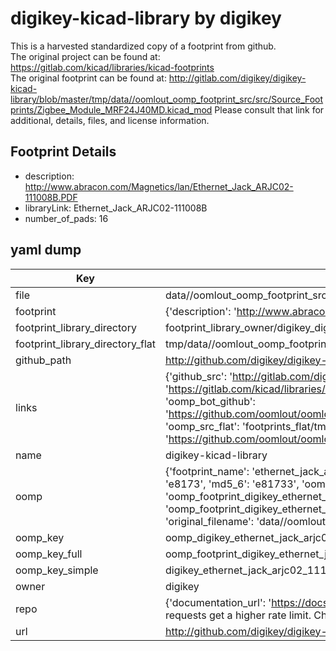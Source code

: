 # digikey-kicad-library by digikey  
This is a harvested standardized copy of a footprint from github.  
The original project can be found at:  
https://gitlab.com/kicad/libraries/kicad-footprints  
The original footprint can be found at:
http://gitlab.com/digikey/digikey-kicad-library/blob/master/tmp/data//oomlout_oomp_footprint_src/src/Source_Footprints/Zigbee_Module_MRF24J40MD.kicad_mod
Please consult that link for additional, details, files, and license information.  
## Footprint Details
* description: http://www.abracon.com/Magnetics/lan/Ethernet_Jack_ARJC02-111008B.PDF  
* libraryLink: Ethernet_Jack_ARJC02-111008B  
* number_of_pads: 16  
## yaml dump  
| Key | Value |  
| --- | --- |  
| file | data//oomlout_oomp_footprint_src/digikey-kicad-library/src/Source_Footprints/Ethernet_Jack_ARJC02-111008B.kicad_mod |  
| footprint | {'description': 'http://www.abracon.com/Magnetics/lan/Ethernet_Jack_ARJC02-111008B.PDF', 'libraryLink': 'Ethernet_Jack_ARJC02-111008B', 'number_of_pads': 16} |  
| footprint_library_directory | footprint_library_owner/digikey_digikey-kicad-library |  
| footprint_library_directory_flat | tmp/data//oomlout_oomp_footprint_src/footprints_flat/digikey_ethernet_jack_arjc02_111008b_ethernet_jack_arjc02_111008b/working |  
| github_path | http://github.com/digikey/digikey-kicad-library/blob/master/tmp/data//oomlout_oomp_footprint_src/src/Source_Footprints/Ethernet_Jack_ARJC02-111008B.kicad_mod |  
| links | {'github_src': 'http://gitlab.com/digikey/digikey-kicad-library/blob/master/tmp/data//oomlout_oomp_footprint_src/src/Source_Footprints/Zigbee_Module_MRF24J40MD.kicad_mod', 'github_src_repo': 'https://gitlab.com/kicad/libraries/kicad-footprints', 'oomp_bot': 'tmp/data//oomlout_oomp_footprint_src/footprints/digikey_ethernet_jack_arjc02_111008b_ethernet_jack_arjc02_111008b/working', 'oomp_bot_github': 'https://github.com/oomlout/oomlout_oomp_footprint_bot/tree/main/tmp/data//oomlout_oomp_footprint_src/footprints/digikey_ethernet_jack_arjc02_111008b_ethernet_jack_arjc02_111008b/working', 'oomp_src_flat': 'footprints_flat/tmp/data//oomlout_oomp_footprint_src/footprints_flat/digikey_ethernet_jack_arjc02_111008b_ethernet_jack_arjc02_111008b/working', 'oomp_src_flat_github': 'https://github.com/oomlout/oomlout_oomp_footprint_src/tree/main/tmp/data//oomlout_oomp_footprint_src/footprints_flat/digikey_ethernet_jack_arjc02_111008b_ethernet_jack_arjc02_111008b/working'} |  
| name | digikey-kicad-library |  
| oomp | {'footprint_name': 'ethernet_jack_arjc02_111008b', 'library_name': 'ethernet_jack_arjc02_111008b_kicad_mod', 'md5': 'e8173346f766491bf0d5651010472be9', 'md5_10': 'e8173346f7', 'md5_5': 'e8173', 'md5_6': 'e81733', 'oomp_key': 'oomp_digikey_ethernet_jack_arjc02_111008b_ethernet_jack_arjc02_111008b', 'oomp_key_extra': 'oomp_footprint_digikey_ethernet_jack_arjc02_111008b_ethernet_jack_arjc02_111008b', 'oomp_key_full': 'oomp_footprint_digikey_ethernet_jack_arjc02_111008b_ethernet_jack_arjc02_111008b_e81733', 'oomp_key_simple': 'digikey_ethernet_jack_arjc02_111008b_ethernet_jack_arjc02_111008b', 'original_filename': 'data//oomlout_oomp_footprint_src/digikey-kicad-library/src/Source_Footprints/Ethernet_Jack_ARJC02-111008B.kicad_mod', 'owner_name': 'digikey'} |  
| oomp_key | oomp_digikey_ethernet_jack_arjc02_111008b_ethernet_jack_arjc02_111008b |  
| oomp_key_full | oomp_footprint_digikey_ethernet_jack_arjc02_111008b_ethernet_jack_arjc02_111008b |  
| oomp_key_simple | digikey_ethernet_jack_arjc02_111008b_ethernet_jack_arjc02_111008b |  
| owner | digikey |  
| repo | {'documentation_url': 'https://docs.github.com/rest/overview/resources-in-the-rest-api#rate-limiting', 'message': "API rate limit exceeded for 84.66.142.224. (But here's the good news: Authenticated requests get a higher rate limit. Check out the documentation for more details.)"} |  
| url | http://github.com/digikey/digikey-kicad-library |  

